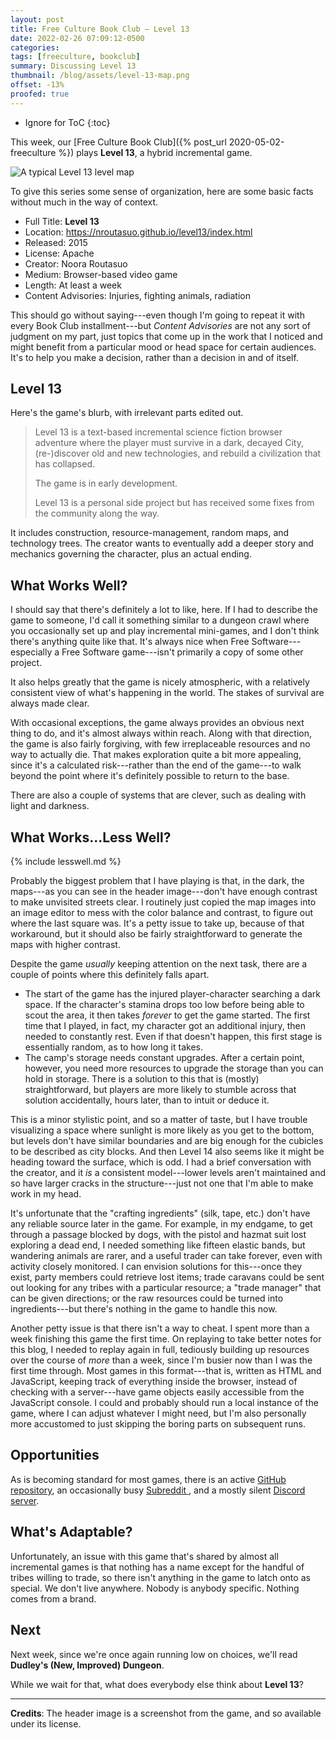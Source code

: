 ```yaml
---
layout: post
title: Free Culture Book Club — Level 13
date: 2022-02-26 07:09:12-0500
categories:
tags: [freeculture, bookclub]
summary: Discussing Level 13
thumbnail: /blog/assets/level-13-map.png
offset: -13%
proofed: true
---
```


* Ignore for ToC
{:toc}

This week, our [Free Culture Book Club]({% post_url 2020-05-02-freeculture %}) plays **Level 13**, a hybrid incremental game.

![A typical Level 13 level map](/blog/assets/level-13-map.png "There's a lot of walking.  A lot.")

To give this series some sense of organization, here are some basic facts without much in the way of context.

 * Full Title:  **Level 13**
 * Location:  <https://nroutasuo.github.io/level13/index.html>
 * Released:  2015
 * License:  Apache
 * Creator:  Noora Routasuo
 * Medium:  Browser-based video game
 * Length:  At least a week
 * Content Advisories:  Injuries, fighting animals, radiation

This should go without saying---even though I'm going to repeat it with every Book Club installment---but *Content Advisories* are not any sort of judgment on my part, just topics that come up in the work that I noticed and might benefit from a particular mood or head space for certain audiences.  It's to help you make a decision, rather than a decision in and of itself.

## Level 13

Here's the game's blurb, with irrelevant parts edited out.

 > Level 13 is a text-based incremental science fiction browser adventure where the player must survive in a dark, decayed City, (re-)discover old and new technologies, and rebuild a civilization that has collapsed.
 >
 > The game is in early development.
 >
 > Level 13 is a personal side project but has received some fixes from the community along the way.

It includes construction, resource-management, random maps, and technology trees.  The creator wants to eventually add a deeper story and mechanics governing the character, plus an actual ending.

## What Works Well?

I should say that there's definitely a lot to like, here.  If I had to describe the game to someone, I'd call it something similar to a dungeon crawl where you occasionally set up and play incremental mini-games, and I don't think there's anything quite like that.  It's always nice when Free Software---especially a Free Software game---isn't primarily a copy of some other project.

It also helps greatly that the game is nicely atmospheric, with a relatively consistent view of what's happening in the world.  The stakes of survival are always made clear.

With occasional exceptions, the game always provides an obvious next thing to do, and it's almost always within reach.  Along with that direction, the game is also fairly forgiving, with few irreplaceable resources and no way to actually die.  That makes exploration quite a bit more appealing, since it's a calculated risk---rather than the end of the game---to walk beyond the point where it's definitely possible to return to the base.

There are also a couple of systems that are clever, such as dealing with light and darkness.

## What Works...Less Well?

{% include lesswell.md %}

Probably the biggest problem that I have playing is that, in the dark, the maps---as you can see in the header image---don't have enough contrast to make unvisited streets clear.  I routinely just copied the map images into an image editor to mess with the color balance and contrast, to figure out where the last square was.  It's a petty issue to take up, because of that workaround, but it should also be fairly straightforward to generate the maps with higher contrast.

Despite the game *usually* keeping attention on the next task, there are a couple of points where this definitely falls apart.

 * The start of the game has the injured player-character searching a dark space.  If the character's stamina drops too low before being able to scout the area, it then takes *forever* to get the game started.  The first time that I played, in fact, my character got an additional injury, then needed to constantly rest.  Even if that doesn't happen, this first stage is essentially random, as to how long it takes.
 * The camp's storage needs constant upgrades.  After a certain point, however, you need more resources to upgrade the storage than you can hold in storage.  There is a solution to this that is (mostly) straightforward, but players are more likely to stumble across that solution accidentally, hours later, than to intuit or deduce it.

This is a minor stylistic point, and so a matter of taste, but I have trouble visualizing a space where sunlight is more likely as you get to the bottom, but levels don't have similar boundaries and are big enough for the cubicles to be described as city blocks.  And then Level 14 also seems like it might be heading toward the surface, which is odd.  I had a brief conversation with the creator, and it *is* a consistent model---lower levels aren't maintained and so have larger cracks in the structure---just not one that I'm able to make work in my head.

It's unfortunate that the "crafting ingredients" (silk, tape, etc.) don't have any reliable source later in the game.  For example, in my endgame, to get through a passage blocked by dogs, with the pistol and hazmat suit lost exploring a dead end, I needed something like fifteen elastic bands, but wandering animals are rarer, and a useful trader can take forever, even with activity closely monitored.  I can envision solutions for this---once they exist, party members could retrieve lost items; trade caravans could be sent out looking for any tribes with a particular resource; a "trade manager" that can be given directions; or the raw resources could be turned into ingredients---but there's nothing in the game to handle this now.

Another petty issue is that there isn't a way to cheat.  I spent more than a week finishing this game the first time.  On replaying to take better notes for this blog, I needed to replay again in full, tediously building up resources over the course of *more* than a week, since I'm busier now than I was the first time through.  Most games in this format---that is, written as HTML and JavaScript, keeping track of everything inside the browser, instead of checking with a server---have game objects easily accessible from the JavaScript console.  I could and probably should run a local instance of the game, where I can adjust whatever I might need, but I'm also personally more accustomed to just skipping the boring parts on subsequent runs.

## Opportunities

As is becoming standard for most games, there is an active [GitHub <i class="fab fa-github"></i> repository](https://github.com/nroutasuo/level13), an occasionally busy [Subreddit <i class="fab fa-reddit"></i>](https://www.reddit.com/r/level13/), and a mostly silent [Discord <i class="fab fa-discord"></i> server](https://discord.gg/Vxk7vEGsKN).

## What's Adaptable?

Unfortunately, an issue with this game that's shared by almost all incremental games is that nothing has a name except for the handful of tribes willing to trade, so there isn't anything in the game to latch onto as special.  We don't live anywhere.  Nobody is anybody specific.  Nothing comes from a brand.

## Next

Next week, since we're once again running low on choices, we'll read **Dudley's (New, Improved) Dungeon**.

While we wait for that, what does everybody else think about **Level 13**?

* * *

**Credits**:  The header image is a screenshot from the game, and so available under its license.

